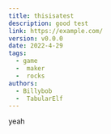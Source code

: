 ```yaml
---
title: thisisatest
description: good test
link: https://example.com/
version: v0.0.0
date: 2022-4-29
tags:
  - game
  -  maker
  -  rocks
authors:
  - Billybob
  -  TabularElf
---
```


yeah